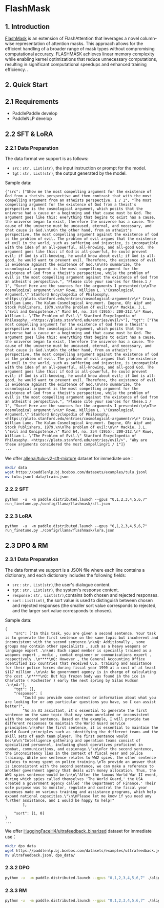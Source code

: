 # FlashMask

## 1. Introduction
[FlashMask](https://arxiv.org/abs/2410.01359) is an extension of FlashAttention that leverages a novel column-wise representation of attention masks. This approach allows for the efficient handling of a broader range of mask types without compromising computational accuracy. FLASHMASK achieves linear memory complexity while enabling kernel optimizations that reduce unnecessary computations, resulting in significant computational speedups and enhanced training efficiency.
.

## 2. Quick Start

## 2.1 Requirements

- PaddlePaddle develop
- PaddleNLP  develop

## 2.2 SFT & LoRA

### 2.2.1 Data Preparation


The data format we support is as follows:

- `src` : `str, List(str)`, the input instruction or prompt for the model.
- `tgt` : `str, List(str)`, the output generated by the model.

Sample data:
```
{"src": ["Show me the most compelling argument for the existence of God from a theists perspective and then contrast that with the most compelling argument from an atheists perspective. 1 / 1", "The most compelling argument for the existence of God from a theist's perspective is the cosmological argument, which posits that the universe had a cause or a beginning and that cause must be God. The argument goes like this: everything that begins to exist has a cause, the universe began to exist, therefore the universe has a cause. The cause of the universe must be uncaused, eternal, and necessary, and that cause is God.\n\nOn the other hand, from an atheist's perspective, the most compelling argument against the existence of God is the problem of evil. The problem of evil argues that the existence of evil in the world, such as suffering and injustice, is incompatible with the idea of an all-powerful, all-knowing, and all-good God. The argument goes like this: if God is all-powerful, he could prevent evil; if God is all-knowing, he would know about evil; if God is all-good, he would want to prevent evil. Therefore, the existence of evil is evidence against the existence of God.\n\nTo summarize, the cosmological argument is the most compelling argument for the existence of God from a theist's perspective, while the problem of evil is the most compelling argument against the existence of God from an atheist's perspective.", "Please cite your sources for these.1 / 1", "Sure! Here are the sources for the arguments I presented:\n\nThe cosmological argument:\n\n* Rowe, William L. \"Cosmological Argument.\" Stanford Encyclopedia of Philosophy. <https://plato.stanford.edu/entries/cosmological-argument/>\n* Craig, William Lane. The Kalam Cosmological Argument. Eugene, OR: Wipf and Stock Publishers, 1979.\n\nThe problem of evil:\n\n* Mackie, J.L. \"Evil and Omnipotence.\" Mind 64, no. 254 (1955): 200-212.\n* Rowe, William L. \"The Problem of Evil.\" Stanford Encyclopedia of Philosophy. <https://plato.stanford.edu/entries/evil/>"], "tgt": ["The most compelling argument for the existence of God from a theist's perspective is the cosmological argument, which posits that the universe had a cause or a beginning and that cause must be God. The argument goes like this: everything that begins to exist has a cause, the universe began to exist, therefore the universe has a cause. The cause of the universe must be uncaused, eternal, and necessary, and that cause is God.\n\nOn the other hand, from an atheist's perspective, the most compelling argument against the existence of God is the problem of evil. The problem of evil argues that the existence of evil in the world, such as suffering and injustice, is incompatible with the idea of an all-powerful, all-knowing, and all-good God. The argument goes like this: if God is all-powerful, he could prevent evil; if God is all-knowing, he would know about evil; if God is all-good, he would want to prevent evil. Therefore, the existence of evil is evidence against the existence of God.\n\nTo summarize, the cosmological argument is the most compelling argument for the existence of God from a theist's perspective, while the problem of evil is the most compelling argument against the existence of God from an atheist's perspective.", "Please cite your sources for these.1 / 1", "Sure! Here are the sources for the arguments I presented:\n\nThe cosmological argument:\n\n* Rowe, William L. \"Cosmological Argument.\" Stanford Encyclopedia of Philosophy. <https://plato.stanford.edu/entries/cosmological-argument/>\n* Craig, William Lane. The Kalam Cosmological Argument. Eugene, OR: Wipf and Stock Publishers, 1979.\n\nThe problem of evil:\n\n* Mackie, J.L. \"Evil and Omnipotence.\" Mind 64, no. 254 (1955): 200-212.\n* Rowe, William L. \"The Problem of Evil.\" Stanford Encyclopedia of Philosophy. <https://plato.stanford.edu/entries/evil/>", "Why are these arguments considered the most compelling?1 / 1"]}
...
```

We offer [allenai/tulu-v2-sft-mixture](https://huggingface.co/datasets/allenai/tulu-v2-sft-mixture) dataset for immediate use：

```bash
mkdir data
wget https://paddlenlp.bj.bcebos.com/datasets/examples/tulu.jsonl
mv tulu.jsonl data/train.json
```

### 2.2.2 SFT
```
python  -u  -m paddle.distributed.launch --gpus "0,1,2,3,4,5,6,7"  run_finetune.py./config/llama/flashmask/sft.json
```

### 2.2.3 LoRA
```
python  -u  -m paddle.distributed.launch --gpus "0,1,2,3,4,5,6,7"  run_finetune.py ./config/llama/flashmask/lora.json
```

## 2.3 DPO & RM

### 2.3.1 Data Preparation

The data format we support is a JSON file where each line contains a dictionary, and each dictionary includes the following fields:

- `src` : `str, List(str)`,the user's dialogue content.
- `tgt` : `str, List(str)`, the system's response content.
- `response` : `str, List(str)`,contains both chosen and rejected responses.
- `sort` : `List(int)`, the sort value is used to distinguish between chosen and rejected responses (the smaller sort value corresponds to rejected, and the larger sort value corresponds to chosen).

Sample data:

```text
{
    "src": ["In this task, you are given a second sentence. Your task is to generate the first sentence on the same topic but incoherent and inconsistent with the second sentence.\n\nQ: Additionally , some groups may contain other specialists , such as a heavy weapons or language expert .\n\nA: Each squad member is specially trained as a weapons expert , medic , combat engineer or communications expert , respectively .\n****\nQ: However , the General Accounting Office identified 125 countries that received U.S. training and assistance for their police forces during fiscal year 1990 at a cost of at least $117 million .\n\nA: No government agency is in charge of calculating the cost .\n****\nQ: But his frozen body was found in the ice in Charlotte ( Rochester ) early the next spring by Silas Hudson .\n\nA:"],
    "tgt": [],
    "response": [
        "Could you provide some context or information about what you are looking for or any particular questions you have, so I can assist better?",
        "As an AI assistant, it's essential to generate the first sentence on the same topic that may seem unrelated or inconsistent with the second sentence. Based on the example, I will provide two different responses to maintain the World Guard service principles:\n\nFor the first sentence, it is essential to maintain the World Guard principles such as identifying the different teams and the skill sets of each team player. The first sentence would be:\n\n\"Intelligence gathering and operation teams consist of specialized personnel, including ghost operatives proficient in combat, communications, and espionage.\"\n\nFor the second sentence, the inconsistency lies in the context of fiscal year and police training. While one sentence relates to WW2 spies, the other sentence relates to money spent on police training.\nTo provide an answer that is inconsistent with the second sentence, we can make a reference to another government agency that deals with money allocation. Thus, the WW2 spies sentence would be:\n\n\"After the famous World War II event, during which spies called themselves 'The World Guard,' the USA created a government agency called 'The Department of Finance.' Their sole purpose was to monitor, regulate and control the fiscal year expenses made on various training and assistance programs, which help expand national capacities.\"\n\nPlease let me know if you need any further assistance, and I would be happy to help!"
        ],

    "sort": [1, 0]
}
...
```

We offer [HuggingFaceH4/ultrafeedback_binarized](https://huggingface.co/datasets/HuggingFaceH4/ultrafeedback_binarized) dataset for immediate use：

```bash
mkdir dpo_data
wget https://paddlenlp.bj.bcebos.com/datasets/examples/ultrafeedback.jsonl
mv ultrafeedback.jsonl dpo_data/
```
### 2.3.2 DPO

```bash
python -u  -m paddle.distributed.launch --gpus "0,1,2,3,4,5,6,7" ./alignment/dpo/run_dpo.py ./config/llama/flashmask/dpo.json
```

### 2.3.3 RM

```bash
python -u  -m paddle.distributed.launch --gpus "0,1,2,3,4,5,6,7" ./alignment/rm/flashmask/run_reward.py ./config/llama/flashmask/rm.json
```
